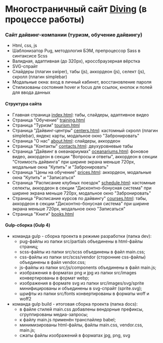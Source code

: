 # Многостраничный сайт [Diving](https://elent15.github.io/diving) (в процессе работы)

### Сайт дайвинг-компании (туризм, обучение дайвингу)
 
* Html, css, js
* Шаблонизатор Pug, методология БЭМ, препроцессор Sass в синтаксисе Scss
* Валидная, адаптивная (до 320px), кроссбраузерная вёрстка
* SVG-спрайт
* Слайдеры (плагин swiper), табы (js), аккордеон (js), селект (js), скролл (плагин simplebar)
* Модальные окна: вход в личный кабинет, восстановление пароля
* Стилизованы состояния hover и focus для ссылок, кнопок и полей для ввода данных
  
#### Структура сайта

* Главная страница [index.html](https://elent15.github.io/diving): табы, слайдеры, адаптивное видео
* Страница "Обучение" [training.html](https://elent15.github.io/diving/training.html)
* Страница "Туризм" [tourism.html](https://elent15.github.io/diving/tourism.html)
* Страница "Дайвинг-центры" [centers.html](https://elent15.github.io/diving/centers.html): кастомный скролл (плагин simplebar), яндекс карты, модальное окно "Забронировать"
* Страница "О нас" [about.html](https://elent15.github.io/diving/about.html): слайдеры, аккордеон
* Страница "Контакты" [contacts.html](https://elent15.github.io/diving/contacts.html): двухуровневые табы
* Страница "Дайвинг в океанариумах" [oceanariums.html](https://elent15.github.io/diving/oceanariums.html): фоновое видео, аккордеон в секции "Вопросы и ответы", аккордеон в секции "Стоимость дайвинга" при ширине экрана меньше 720px, модальные окна "Купить" и "Забронировать"
* Страница "Цены на обучение" [prices.html](https://elent15.github.io/diving/prices.html): аккордеон, модальные окна "Купить" и "Записаться"
* Страница "Расписание клубных поездок" [schedule.html](https://elent15.github.io/diving/schedule.html): кастомные селекты, аккордеон в секции "Дисконтно-бонусная система" при ширине экрана меньше 720px, модальное окно "Забронировать"
* Страница "Расписание курсов по дайвингу" [courses.html](https://elent15.github.io/diving/courses.html): табы, аккордеон в секции "Дисконтно-бонусная система" при ширине экрана меньше 720px, модальное окно "Записаться"
* Страница "Книги" [books.html](https://elent15.github.io/diving/books.html)

#### Gulp-сборка (Gulp 4)

* команда gulp - сборка проекта в режиме разработки (папка dev):
  * pug-файлы из папки src/partials объединены в html-файлы страниц;
  * scss-файлы из папки src/scss объединены в файл main.css;
  * css-файлы из папки src/scss/vendor (сторонние css-файлы) объединены в файл vendor.css;
  * js-файлы из папки src/js/components объединены в файл main.js;
  * изображения в форматах png и jpg из папки src/images конвертированы в формат webp;
  * изображения в формате svg из папки src/images/svg/sprite минифицированы и объединены в svg-спрайт (sprite.svg);
  * шрифты из папки src/fonts конвертированы в форматы woff и woff2
* команда gulp build - итоговая сборка проекта (папка docs):
  * в файле стилей main.css добавлены вендорные префиксы, сгруппированы медиа-запросы;
  * к файлу main.js применён транспайлер babel;
  * минимизированы html-файлы, файлы main.css, vendor.css, main.js;
  * сжаты файлы изображений в форматах jpg, png, svg
